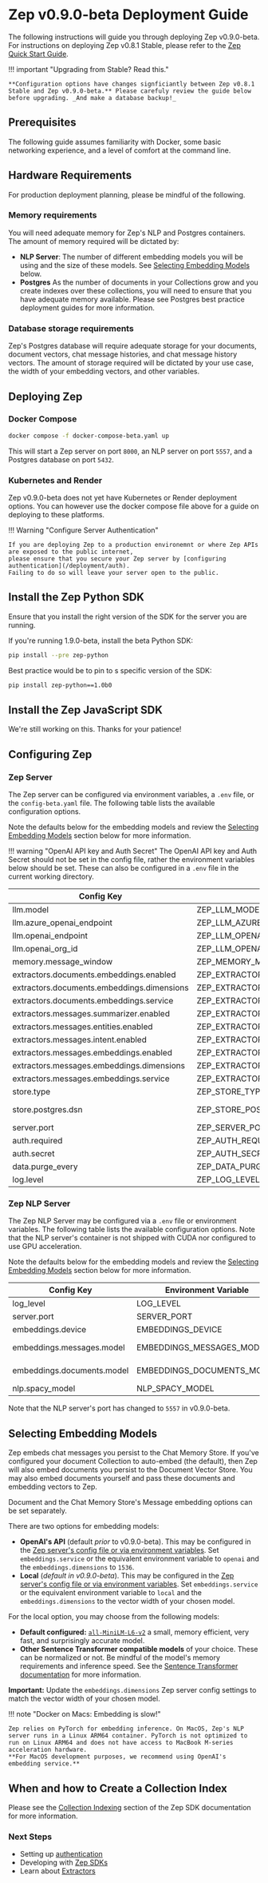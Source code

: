 # Zep v0.9.0-beta Deployment Guide

The following instructions will guide you through deploying Zep v0.9.0-beta. For instructions on deploying Zep v0.8.1 Stable, please refer to the [Zep Quick Start Guide](/deployment/quickstart).


!!! important "Upgrading from Stable? Read this."

    **Configuration options have changes signficiantly between Zep v0.8.1 Stable and Zep v0.9.0-beta.** Please carefuly review the guide below before upgrading. _And make a database backup!_

## Prerequisites

The following guide assumes familiarity with Docker, some basic networking experience, and a level of comfort at the command line. 

## Hardware Requirements

For production deployment planning, please be mindful of the following.

### Memory requirements

You will need adequate memory for Zep's NLP and Postgres containers. The amount of memory required will be dictated by:
  
- **NLP Server**: The number of different embedding models you will be using and the size of these models. See [Selecting Embedding Models](#selecting-embedding-models) below.
- **Postgres** As the number of documents in your Collections grow and you create indexes over these collections, you will need to ensure that you have adequate memory available. Please see Postgres best practice deployment guides for more information.

### Database storage requirements

Zep's Postgres database will require adequate storage for your documents, document vectors, chat message histories, and chat message history vectors. The amount of storage required will be dictated by your use case, the width of your embedding vectors, and other variables.

## Deploying Zep
### Docker Compose

```bash
docker compose -f docker-compose-beta.yaml up
```

This will start a Zep server on port `8000`, an NLP server on port `5557`, and a Postgres database on port `5432`.

### Kubernetes and Render

Zep v0.9.0-beta does not yet have Kubernetes or Render deployment options. You can however use the docker compose file above for a guide on deploying to these platforms.

!!! Warning "Configure Server Authentication"

    If you are deploying Zep to a production environemnt or where Zep APIs are exposed to the public internet, 
    please ensure that you secure your Zep server by [configuring authentication](/deployment/auth).
    Failing to do so will leave your server open to the public.


## Install the Zep Python SDK

Ensure that you install the right version of the SDK for the server you are running.

If you're running 1.9.0-beta, install the beta Python SDK:

```bash
pip install --pre zep-python
```

Best practice would be to pin to s specific version of the SDK:

```bash
pip install zep-python==1.0b0
```

## Install the Zep JavaScript SDK

We're still working on this. Thanks for your patience!


## Configuring Zep
### Zep Server

The Zep server can be configured via environment variables, a `.env` file, or the `config-beta.yaml` file. The following table lists the available configuration options. 

Note the defaults below for the embedding models and review the [Selecting Embedding Models](#selecting-embedding-models) section below for more information.

!!! warning "OpenAI API key and Auth Secret"
    The OpenAI API key and Auth Secret should not be set in the config file, rather the environment variables 
    below should be set. These can also be configured in a `.env` file in the current working directory.


| Config Key                                 | Environment Variable                        | Default                                                      |
|--------------------------------------------|---------------------------------------------|--------------------------------------------------------------|
| llm.model                                  | ZEP_LLM_MODEL                               | gpt-3.5-turbo                                                |
| llm.azure_openai_endpoint                  | ZEP_LLM_AZURE_OPENAI_ENDPOINT               | undefined                                                    |
| llm.openai_endpoint                        | ZEP_LLM_OPENAI_ENDPOINT                     | undefined                                                    |
| llm.openai_org_id                          | ZEP_LLM_OPENAI_ORG_ID                       | undefined                                                    |
| memory.message_window                      | ZEP_MEMORY_MESSAGE_WINDOW                   | 12                                                           |
| extractors.documents.embeddings.enabled    | ZEP_EXTRACTORS_DOCUMENTS_EMBEDDINGS_ENABLED | true                                                         |
| extractors.documents.embeddings.dimensions | ZEP_EXTRACTORS_DOCUMENTS_EMBEDDINGS_DIMENSIONS         | 384                                                          |
| extractors.documents.embeddings.service    | ZEP_EXTRACTORS_DOCUMENTS_EMBEDDINGS_SERVICE            | local                                                        |
| extractors.messages.summarizer.enabled     | ZEP_EXTRACTORS_MESSAGES_SUMMARIZER_ENABLED             | true                                                         |
| extractors.messages.entities.enabled       | ZEP_EXTRACTORS_MESSAGES_ENTITIES_ENABLED               | true                                                         |
| extractors.messages.intent.enabled         | ZEP_EXTRACTORS_MESSAGES_INTENT_ENABLED                 | false                                                        |
| extractors.messages.embeddings.enabled     | ZEP_EXTRACTORS_MESSAGES_EMBEDDINGS_ENABLED             | true                                                         |
| extractors.messages.embeddings.dimensions  | ZEP_EXTRACTORS_MESSAGES_EMBEDDINGS_DIMENSIONS          | 384                                                          |
| extractors.messages.embeddings.service     | ZEP_EXTRACTORS_MESSAGES_EMBEDDINGS_SERVICE             | local                                                        |
| store.type                                 | ZEP_STORE_TYPE                              | postgres                                                     |
| store.postgres.dsn                         | ZEP_STORE_POSTGRES_DSN                      | postgres://postgres:postgres@localhost:5432/?sslmode=disable |
| server.port                                | ZEP_SERVER_PORT                             | 8000                                                         |
| auth.required                              | ZEP_AUTH_REQUIRED                           | false                                                        |
| auth.secret                                | ZEP_AUTH_SECRET                             | do-not-use-this-secret-in-production                         |
| data.purge_every                           | ZEP_DATA_PURGE_EVERY                        | 60                                                           |
| log.level                                  | ZEP_LOG_LEVEL                               | info                                                         |



### Zep NLP Server

The Zep NLP Server may be configured via a `.env` file or environment variables. The following table lists the available configuration options. Note that the NLP server's container is not shipped with CUDA nor configured to use GPU acceleration.

Note the defaults below for the embedding models and review the [Selecting Embedding Models](#selecting-embedding-models) section below for more information.

| Config Key                 | Environment Variable       | Default          |
|----------------------------|----------------------------|------------------|
| log_level                  | LOG_LEVEL                  | info             |
| server.port                | SERVER_PORT                | 5557             |
| embeddings.device          | EMBEDDINGS_DEVICE          | cpu              |
| embeddings.messages.model  | EMBEDDINGS_MESSAGES_MODEL  | all-MiniLM-L6-v2 |
| embeddings.documents.model | EMBEDDINGS_DOCUMENTS_MODEL | all-MiniLM-L6-v2 |
| nlp.spacy_model            | NLP_SPACY_MODEL            | en_core_web_sm   |


Note that the NLP server's port has changed to `5557` in v0.9.0-beta.



## Selecting Embedding Models

Zep embeds chat messages you persist to the Chat Memory Store. If you've configured your document Collection to auto-embed (the default), then Zep will also embed documents you persist to the Document Vector Store. You may also embed documents yourself and pass these documents and embedding vectors to Zep.

Document and the Chat Memory Store's Message embedding options can be set separately.

There are two options for embedding models: 

- **OpenAI's API** (default _prior_ to v0.9.0-beta). This may be configured in the [Zep server's config file or via environment variables](#zep-server). Set `embeddings.service` or the equivalent environment variable to `openai` and the `embeddings.dimensions` to `1536`.
- **Local** (_default in v0.9.0-beta_). This may be configured in the [Zep server's config file or via environment variables](#zep-server). Set `embeddings.service` or the equivalent environment variable to `local` and the `embeddings.dimensions` to the vector width of your chosen model.

For the local option, you may choose from the following models:

- **Default configured:** [`all-MiniLM-L6-v2`](https://huggingface.co/sentence-transformers/all-MiniLM-L6-v2) a small, memory efficient, very fast, and surprisingly accurate model.
- **Other Sentence Transformer compatible models** of your choice. These can be normalized or not. Be mindful of the model's memory requirements and inference speed. See the [Sentence Transformer documentation](https://www.sbert.net/docs/pretrained_models.html) for more information.

**Important:** Update the `embeddings.dimensions` Zep server config settings to match the vector width of your chosen model.


!!! note "Docker on  Macs: Embedding is slow!"

    Zep relies on PyTorch for embedding inference. On MacOS, Zep's NLP server runs in a Linux ARM64 container. PyTorch is not optimized to run on Linux ARM64 and does not have access to MacBook M-series acceleration hardware.
    **For MacOS development purposes, we recommend using OpenAI's embedding service.**

## When and how to Create a Collection Index

Please see the [Collection Indexing](/sdk/documents/#indexing-a-collection) section of the Zep SDK documentation for more information.

### Next Steps

- Setting up [authentication](/deployment/auth)
- Developing with [Zep SDKs](/sdk)
- Learn about [Extractors](/extractors)